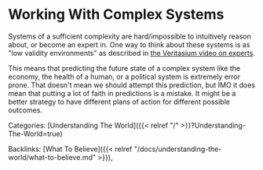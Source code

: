 # Working With Complex Systems

Systems of a sufficient complexity are hard/impossible to intuitively reason
about, or become an expert in.
One way to think about these systems is as "low validity environments" as
described in [the Veritasium video on
experts](https://youtu.be/5eW6Eagr9XA?t=321).

This means that predicting the future state of a complex system like the
economy, the health of a human, or a political system is extremely error prone.
That doesn't mean we should attempt this prediction, but IMO it does mean that
putting a lot of faith in predictions is a mistake.
It might be a better strategy to have different plans of action for different
possible outcomes.

Categories: [Understanding The World]({{< relref "/" >}}?Understanding-The-World=true)

Backlinks: [What To Believe]({{< relref "/docs/understanding-the-world/what-to-believe.md" >}}), 
